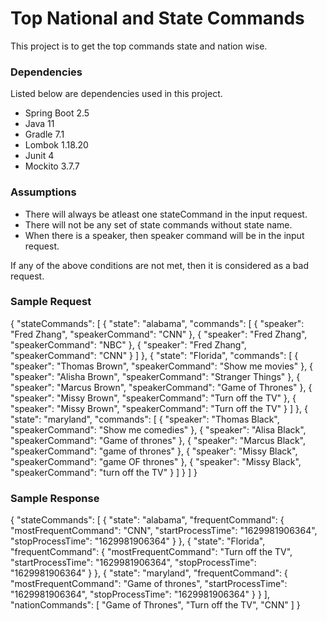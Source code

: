 # Top National and State Commands

This project is to get the top commands state and nation wise.

### Dependencies

Listed below are dependencies used in this project.
* Spring Boot 2.5
* Java 11
* Gradle 7.1
* Lombok 1.18.20
* Junit 4
* Mockito 3.7.7

### Assumptions
 * There will always be atleast one stateCommand in the input request.
 * There will not be any set of state commands without state name.
 * When there is a speaker, then speaker command will be in the input request. 


If any of the above conditions are not met, then it is considered as a bad request.

### Sample Request

{
    "stateCommands": [
        {
            "state": "alabama",
            "commands": [
                {
                    "speaker": "Fred Zhang",
                    "speakerCommand": "CNN"
                },
                {
                   "speaker": "Fred Zhang",
                   "speakerCommand": "NBC"
                },
                {
                    "speaker": "Fred Zhang",
                    "speakerCommand": "CNN"
                }
            ]
        },
        {
            "state": "Florida",
            "commands": [
                {
                    "speaker": "Thomas Brown",
                    "speakerCommand": "Show me movies"
                },
                {
                    "speaker": "Alisha Brown",
                    "speakerCommand": "Stranger Things"
                },
                {
                    "speaker": "Marcus Brown",
                    "speakerCommand": "Game of Thrones"
                },
                {
                    "speaker": "Missy Brown",
                    "speakerCommand": "Turn off the TV"
                },
                {
                    "speaker": "Missy Brown",
                    "speakerCommand": "Turn off the TV"
                }
            ]
        },
        {
            "state": "maryland",
            "commands": [
                {
                    "speaker": "Thomas Black",
                    "speakerCommand": "Show me comedies"
                },
                {
                   "speaker": "Alisa Black",
                   "speakerCommand": "Game of thrones"
                },
                {
                    "speaker": "Marcus Black",
                    "speakerCommand": "game of thrones"
                },
                {
                    "speaker": "Missy Black",
                    "speakerCommand": "game OF thrones"
                },
                {
                    "speaker": "Missy Black",
                    "speakerCommand": "turn off the TV"
                }
            ]
        }
    ]
}

### Sample Response

{
    "stateCommands": [
        {
            "state": "alabama",
            "frequentCommand": {
                "mostFrequentCommand": "CNN",
                "startProcessTime": "1629981906364",
                "stopProcessTime": "1629981906364"
            }
        },
        {
            "state": "Florida",
            "frequentCommand": {
                "mostFrequentCommand": "Turn off the TV",
                "startProcessTime": "1629981906364",
                "stopProcessTime": "1629981906364"
            }
        },
        {
            "state": "maryland",
            "frequentCommand": {
                "mostFrequentCommand": "Game of thrones",
                "startProcessTime": "1629981906364",
                "stopProcessTime": "1629981906364"
            }
        }
    ],
    "nationCommands": [
        "Game of Thrones",
        "Turn off the TV",
        "CNN"
    ]
}
